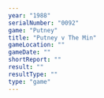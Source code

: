```yaml
---
year: "1988"
serialNumber: "0092" 
game: "Putney"
title: "Putney v The Min"
gameLocation: ""
gameDate: ""
shortReport: ""
result: ""
resultType: ""
type: "game"
---
```

